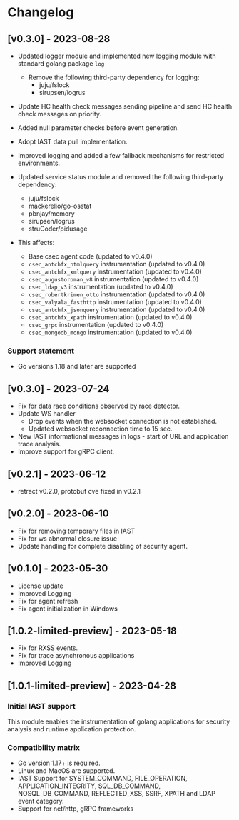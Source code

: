 # Changelog

## [v0.3.0] - 2023-08-28

 * Updated logger module and implemented new logging module with standard golang package `log`
    * Remove the following third-party dependency for logging:
       - juju/fslock
        -  sirupsen/logrus
 * Update HC health check messages sending pipeline and send HC health check messages on priority.
 * Added null parameter checks before event generation.
 * Adopt IAST data pull implementation.
 * Improved logging and added a few fallback mechanisms for restricted environments.
 * Updated service status module and removed the following third-party dependency:
    - juju/fslock
     - mackerelio/go-osstat
     - pbnjay/memory
     -  sirupsen/logrus
     - struCoder/pidusage

 * This affects:
     * Base csec agent code (updated to v0.4.0)
     * `csec_antchfx_htmlquery` instrumentation (updated to v0.4.0)
     * `csec_antchfx_xmlquery` instrumentation (updated to v0.4.0)
     * `csec_augustoroman_v8` instrumentation (updated to v0.4.0)
     * `csec_ldap_v3` instrumentation (updated to v0.4.0)
     * `csec_robertkrimen_otto` instrumentation (updated to v0.4.0)
     * `csec_valyala_fasthttp` instrumentation (updated to v0.4.0)
     * `csec_antchfx_jsonquery` instrumentation (updated to v0.4.0)
     * `csec_antchfx_xpath` instrumentation (updated to v0.4.0)
     * `csec_grpc` instrumentation (updated to v0.4.0)
     * `csec_mongodb_mongo` instrumentation (updated to v0.4.0)

### Support statement
* Go versions 1.18 and later are supported

## [v0.3.0] - 2023-07-24

- Fix for data race conditions observed by race detector.
- Update WS handler
   - Drop events when the websocket connection is not established.
   - Updated websocket reconnection time to 15 sec.
- New IAST informational messages in logs - start of URL and application trace analysis.
- Improve support for gRPC client.

## [v0.2.1] - 2023-06-12

- retract v0.2.0, protobuf cve fixed in v0.2.1

## [v0.2.0] - 2023-06-10

- Fix for removing temporary files in IAST
- Fix for ws abnormal closure issue
- Update handling for complete disabling of security agent.

## [v0.1.0] - 2023-05-30

- License update
- Improved Logging
- Fix for agent refresh
- Fix agent initialization in Windows

## [1.0.2-limited-preview] - 2023-05-18
- Fix for RXSS events.
- Fix for trace asynchronous applications
- Improved Logging

## [1.0.1-limited-preview] - 2023-04-28

### Initial IAST support

This module enables the instrumentation of golang applications for security analysis and runtime application protection.

### Compatibility matrix

- Go version 1.17+ is required.
- Linux and MacOS are supported.
- IAST Support for SYSTEM_COMMAND, FILE_OPERATION, APPLICATION_INTEGRITY, SQL_DB_COMMAND, NOSQL_DB_COMMAND, REFLECTED_XSS, SSRF, XPATH and LDAP event category.
- Support for net/http, gRPC frameworks
